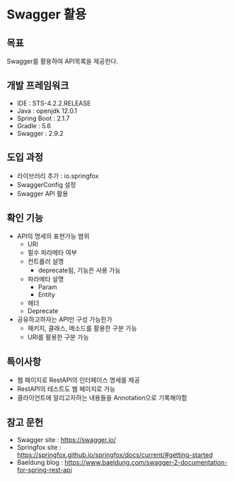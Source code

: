 # Swagger 활용

## 목표
Swagger를 활용하여 API목록을 제공한다.

## 개발 프레임워크
 - IDE : STS-4.2.2.RELEASE
 - Java : openjdk 12.0.1
 - Spring Boot : 2.1.7
 - Gradle : 5.6
 - Swagger : 2.9.2
 
## 도입 과정
 - 라이브러리 추가 : io.springfox
 - SwaggerConfig 설정
 - Swagger API 활용
 
## 확인 기능
 - API의 명세의 표현가능 범위
 	- URI
 	- 필수 파라메타 여부
 	- 컨트롤러 설명
 		- deprecate됨, 기능은 사용 가능 
 	- 파라메타 설명
 		- Param
 		- Entity
 	- 헤더
 	- Deprecate
 - 공유하고하자는 API만 구성 가능한가
 	- 패키지, 클래스, 메소드를 활용한 구분 가능
 	- URI를 활용한 구분 가능
 	
## 특이사항
 - 웹 페이지로 RestAPI의 인터페이스 명세를 제공
 - RestAPI의 테스트도 웹 페이지로 가능
 - 클라이언트에 알리고자하는 내용들을 Annotation으로 기록해야함

## 참고 문헌
 - Swagger site : https://swagger.io/
 - Springfox site : https://springfox.github.io/springfox/docs/current/#getting-started
 - Baeldung blog : https://www.baeldung.com/swagger-2-documentation-for-spring-rest-api